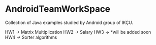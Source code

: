 # AndroidTeamWorkSpace
Collection of Java examples studied by Android group of IKÇU.

HW1 -> Matrix Multiplication
HW2 -> Salary
HW3 -> *will be added soon
HW4 -> Sorter algorithms

